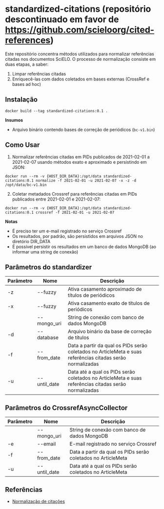 # standardized-citations (repositório descontinuado em favor de https://github.com/scieloorg/cited-references)

Este repositório concentra métodos utilizados para normalizar referências citadas nos documentos SciELO. O processo de normalização consiste em duas etapas, a saber:

1. Limpar referências citadas
2. Enriquecê-las com dados coletados em bases externas (CrossRef e bases ad hoc)


## Instalação
`docker build --tag standardized-citations:0.1 .`

__Insumos__
- Arquivo binário contendo bases de correção de periódicos (`bc-v1.bin`)

## Como Usar

1. Normalizar referências citadas em PIDs publicados de 2021-02-01 a 2021-02-07 usando métodos exato e aproximado e persistindo em JSON:

`docker run --rm -v {HOST_DIR_DATA}:/opt/data standardized-citations:0.1 normalize -f 2021-02-01 -u 2021-02-07 -x -z -d /opt/data/bc-v1.bin`

2. Coletar metadados Crossref para referências citadas em PIDs publicados entre 2021-02-01 e 2021-02-07:

`docker run --rm -v {HOST_DIR_DATA}:/opt/data standardized-citations:0.1 crossref -f 2021-02-01 -u 2021-02-07`

__Notas__
- É preciso ter um e-mail registrado no serviço Crossref
- Os resultados, por padrão, são persistidos em arquivos JSON no diretório DIR_DATA
- É possível persistir os resultados em um banco de dados MongoDB (ao informar uma string de conexão)



## Parâmetros do standardizer

| Parâmetro | Nome | Descrição |
|-----------|------|-----------|
|-z|--fuzzy|Ativa casamento aproximado de títulos de periódicos|
|-x|--fuzzy|Ativa casamento exato de títulos de periódicos|
||--mongo_uri|String de conexão com banco de dados MongoDB|
|-d|--database|Arquivo binário da base de correção de títulos|
|-f|--from_date|Data a partir da qual os PIDs serão coletados no ArticleMeta e suas referências citadas serão normalizadas|
|-u|--until_date|Data até a qual os PIDs serão coletados no ArticleMeta e suas referências citadas serão normalizadas|


## Parâmetros do CrossrefAsyncCollector

| Parâmetro | Nome | Descrição |
|-----------|------|-----------|
||--mongo_uri|String de conexão com banco de dados MongoDB|
|-e|--email|E-mail registrado no serviço Crossref|
|-f|--from_date|Data a partir da qual os PIDs serão coletados no ArticleMeta|
|-u|--until_date|Data até a qual os PIDs serão coletados no ArticleMeta|


## Referências

- [Normalização de citações](https://docs.google.com/document/d/1iwkt0Nr6P9Or2_RQbIbyA_rEiLkXIo-Yws2vw3gfDes/edit?usp=sharing)
